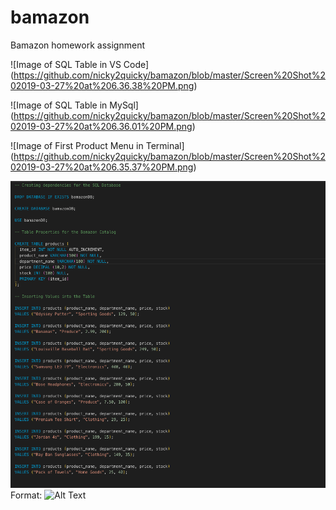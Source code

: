 # bamazon
Bamazon homework assignment 

![Image of SQL Table in VS Code]
(https://github.com/nicky2quicky/bamazon/blob/master/Screen%20Shot%202019-03-27%20at%206.36.38%20PM.png)

![Image of SQL Table in MySql]
(https://github.com/nicky2quicky/bamazon/blob/master/Screen%20Shot%202019-03-27%20at%206.36.01%20PM.png)

![Image of First Product Menu in Terminal]
(https://github.com/nicky2quicky/bamazon/blob/master/Screen%20Shot%202019-03-27%20at%206.35.37%20PM.png)

![Image of SQL Table in VS Code](Screen%20Shot%202019-03-27%20at%206.36.38%20PM.png)
Format: ![Alt Text](url)